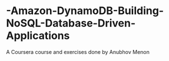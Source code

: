 # -Amazon-DynamoDB-Building-NoSQL-Database-Driven-Applications
A Coursera course and exercises done by Anubhov Menon
